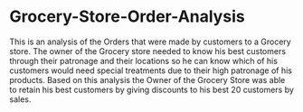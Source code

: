 # Grocery-Store-Order-Analysis
This is an analysis of the Orders that were made by customers to a Grocery store. The owner of the Grocery store needed to know his best customers through 
their patronage and their locations so he can  know which of his customers would need special treatments due to their high patronage of his products.
Based on this analysis the Owner of the Grocery Store was able to retain his best customers by giving discounts to his best 20 customers by sales.
